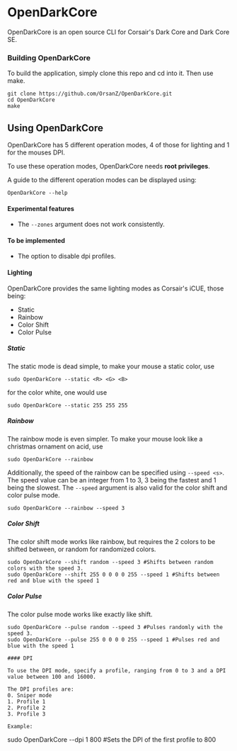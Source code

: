 # OpenDarkCore

OpenDarkCore is an open source CLI for Corsair's Dark Core and Dark Core SE.

### Building OpenDarkCore
To build the application, simply clone this repo and cd into it. Then use make.

```
git clone https://github.com/OrsanZ/OpenDarkCore.git
cd OpenDarkCore
make
```

## Using OpenDarkCore
OpenDarkCore has 5 different operation modes, 4 of those for lighting and 1 for the mouses DPI.

To use these operation modes, OpenDarkCore needs **root privileges**.

A guide to the different operation modes can be displayed using:
```
OpenDarkCore --help
```

#### Experimental features
- The `--zones` argument does not work consistently.

#### To be implemented
- The option to disable dpi profiles.

#### Lighting
OpenDarkCore provides the same lighting modes as Corsair's iCUE, those being:
- Static
- Rainbow
- Color Shift
- Color Pulse

##### Static
The static mode is dead simple, to make your mouse a static color, use
```
sudo OpenDarkCore --static <R> <G> <B>
```
for the color white, one would use
```
sudo OpenDarkCore --static 255 255 255
```

##### Rainbow
The rainbow mode is even simpler. To make your mouse look like a christmas ornament on acid, use
```
sudo OpenDarkCore --rainbow
```
Additionally, the speed of the rainbow can be specified using `--speed <s>`. The speed value can be an integer from 1 to 3,
3 being the fastest and 1 being the slowest. The `--speed` argument is also valid for the color shift and color pulse mode.

```
sudo OpenDarkCore --rainbow --speed 3
```

##### Color Shift
The color shift mode works like rainbow, but requires the 2 colors to be shifted between, or random for randomized colors.

```
sudo OpenDarkCore --shift random --speed 3 #Shifts between random colors with the speed 3.
sudo OpenDarkCore --shift 255 0 0 0 0 255 --speed 1 #Shifts between red and blue with the speed 1
```

##### Color Pulse
The color pulse mode works like exactly like shift.

```
sudo OpenDarkCore --pulse random --speed 3 #Pulses randomly with the speed 3.
sudo OpenDarkCore --pulse 255 0 0 0 0 255 --speed 1 #Pulses red and blue with the speed 1

#### DPI

To use the DPI mode, specify a profile, ranging from 0 to 3 and a DPI value between 100 and 16000.

The DPI profiles are:
0. Sniper mode
1. Profile 1
2. Profile 2
3. Profile 3

Example:
```
sudo OpenDarkCore --dpi 1 800 #Sets the DPI of the first profile to 800
```
